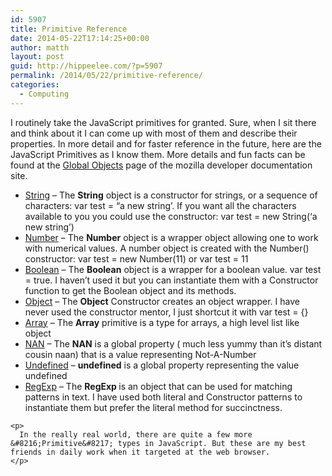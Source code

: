 ```yaml
---
id: 5907
title: Primitive Reference
date: 2014-05-22T17:14:25+00:00
author: matth
layout: post
guid: http://hippeelee.com/?p=5907
permalink: /2014/05/22/primitive-reference/
categories:
  - Computing
---
```

I routinely take the JavaScript primitives for granted. Sure, when I sit there and think about it I can come up with most of them and describe their properties. In more detail and for faster reference in the future, here are the JavaScript Primitives as I know them. More details and fun facts can be found at the [Global Objects](https://developer.mozilla.org/en-US/docs/Web/JavaScript/Reference/Global_Objects) page of the mozilla developer documentation site.<!--more-->

<div>
  <div class="sectionblock">
    <ul>
      <li>
        <a href="https://developer.mozilla.org/en-US/docs/Web/JavaScript/Reference/Global_Objects/String">String</a> &#8211; The <strong>String</strong> object is a constructor for strings, or a sequence of characters: var test = &#8220;a new string&#8217;. If you want all the characters available to you you could use the constructor: var test = new String(&#8216;a new string&#8217;)
      </li>
      <li>
        <a href="https://developer.mozilla.org/en-US/docs/Web/JavaScript/Reference/Global_Objects/Number">Number</a> &#8211; The <strong>Number</strong> object is a wrapper object allowing one to work with numerical values. A number object is created with the Number() constructor: var test = new Number(11) or var test = 11
      </li>
      <li>
        <a href="https://developer.mozilla.org/en-US/docs/Web/JavaScript/Reference/Global_Objects/Boolean">Boolean</a> &#8211; The <strong>Boolean</strong> object is a wrapper for a boolean value. var test = true. I haven&#8217;t used it but you can instantiate them with a Constructor function to get the Boolean object and its methods.
      </li>
      <li>
        <a href="https://developer.mozilla.org/en-US/docs/Web/JavaScript/Reference/Global_Objects/Object">Object</a> &#8211; The <strong>Object</strong> Constructor creates an object wrapper. I have never used the constructor mentor, I just shortcut it with var test = {}
      </li>
      <li>
        <a href="https://developer.mozilla.org/en-US/docs/Web/JavaScript/Reference/Global_Objects/Array">Array</a> &#8211; The <strong>Array</strong> primitive is a type for arrays, a high level list like object
      </li>
      <li>
        <a href="https://developer.mozilla.org/en-US/docs/Web/JavaScript/Reference/Global_Objects/NaN">NAN</a> &#8211; The <b>NAN</b> is a global property ( much less yummy than it&#8217;s distant cousin naan) that is a value representing Not-A-Number
      </li>
      <li>
        <a href="https://developer.mozilla.org/en-US/docs/Web/JavaScript/Reference/Global_Objects/undefined">Undefined</a> &#8211; <strong>undefined</strong> is a global property representing the value undefined
      </li>
      <li>
        <a href="https://developer.mozilla.org/en-US/docs/Web/JavaScript/Reference/Global_Objects/RegExp">RegExp</a> &#8211; The <strong>RegExp </strong>is an object that can be used for matching patterns in text. I have used both literal and Constructor patterns to instantiate them but prefer the literal method for succinctness.
      </li>
    </ul>
    
    <p>
      In the really real world, there are quite a few more &#8216;Primitive&#8217; types in JavaScript. But these are my best friends in daily work when it targeted at the web browser.
    </p>
  </div>
</div>